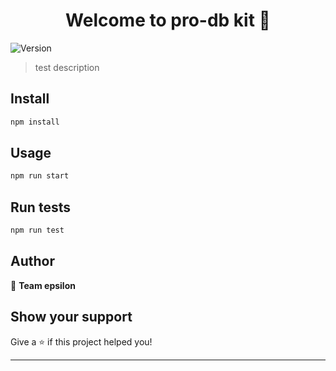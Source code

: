<h1 align="center">Welcome to pro-db kit 👋</h1>
<p>
  <img alt="Version" src="https://img.shields.io/badge/version-0.1.0-blue.svg?cacheSeconds=2592000" />
</p>

> test description

## Install

```sh
npm install
```

## Usage

```sh
npm run start
```

## Run tests

```sh
npm run test
```

## Author

👤 **Team epsilon**

## Show your support

Give a ⭐️ if this project helped you!

---
